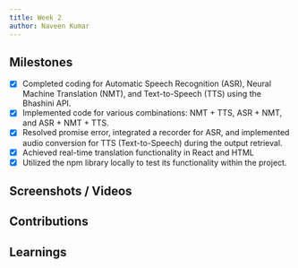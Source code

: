 ```yaml
---
title: Week 2
author: Naveen Kumar
---
```


## Milestones
- [x] Completed coding for Automatic Speech Recognition (ASR), Neural Machine Translation (NMT), and Text-to-Speech (TTS) using the Bhashini API.
- [x] Implemented code for various combinations: NMT + TTS, ASR + NMT, and ASR + NMT + TTS.
- [x] Resolved promise error, integrated a recorder for ASR, and implemented audio conversion for TTS (Text-to-Speech) during the output retrieval.
- [x] Achieved real-time translation functionality in React and HTML
- [x] Utilized the npm library locally to test its functionality within the project.

## Screenshots / Videos 

## Contributions

## Learnings